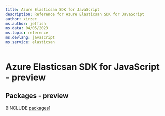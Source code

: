```yaml
---
title: Azure Elasticsan SDK for JavaScript
description: Reference for Azure Elasticsan SDK for JavaScript
author: xirzec
ms.author: jeffish
ms.data: 04/05/2023
ms.topic: reference
ms.devlang: javascript
ms.service: elasticsan
---
```

# Azure Elasticsan SDK for JavaScript - preview
## Packages - preview
[!INCLUDE [packages](elasticsan-index.md)]